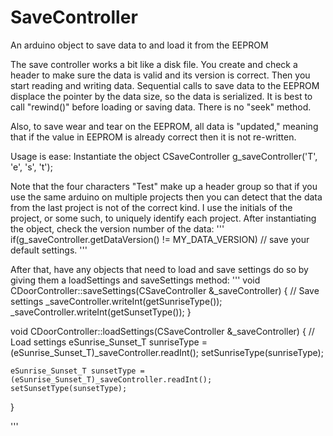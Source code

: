 # SaveController
An arduino object to save data to and load it from the EEPROM

The save controller works a bit like a disk file. You create and check a header to make
sure the data is valid and its version is correct. Then you start reading and writing
data. Sequential calls to save data to the EEPROM displace the pointer by the data size,
so the data is serialized. It is best to call "rewind()" before loading or saving data.
There is no "seek" method.

Also, to save wear and tear on the EEPROM, all data is "updated," meaning that if the
value in EEPROM is already correct then it is not re-written.

Usage is ease:
Instantiate the object
CSaveController g_saveController('T', 'e', 's', 't');

Note that the four characters "Test" make up a header group so that if
you use the same arduino on multiple projects then you can detect that
the data from the last project is not of the correct kind. I use the
initials of the project, or some such, to uniquely identify each project.
After instantiating the object, check the version number of the data:
'''
if(g_saveController.getDataVersion() != MY_DATA_VERSION)
	// save your default settings.
'''


After that, have any objects that need to load and save settings do so
by giving them a loadSettings and saveSettings method:
'''
void CDoorController::saveSettings(CSaveController &_saveController)
{
	// Save settings
	_saveController.writeInt(getSunriseType());
	_saveController.writeInt(getSunsetType());
}

void CDoorController::loadSettings(CSaveController &_saveController)
{
	// Load settings
	eSunrise_Sunset_T sunriseType = (eSunrise_Sunset_T)_saveController.readInt();
	setSunriseType(sunriseType);

	eSunrise_Sunset_T sunsetType = (eSunrise_Sunset_T)_saveController.readInt();
	setSunsetType(sunsetType);
}


'''
